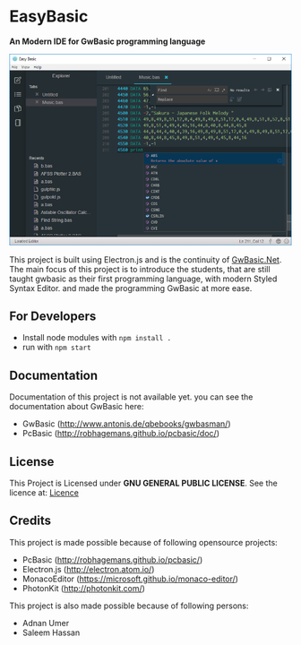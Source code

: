 # EasyBasic
**An Modern IDE for GwBasic programming language**

![Editor][logo]

[logo]: ./snaps/Editor.png

This project is built using Electron.js and is the continuity of [GwBasic.Net](http://www.github.com/naumanumer/gwbasic.net).  The main focus of this project is to introduce the students, that are still taught gwbasic as their first programming language, with modern Styled Syntax Editor. and made the programming GwBasic at more ease.

## For Developers

* Install node modules with `npm install .`
* run with `npm start`

## Documentation

Documentation of this project is not available yet.
you can see the documentation about GwBasic here:
* GwBasic (http://www.antonis.de/qbebooks/gwbasman/)
* PcBasic (http://robhagemans.github.io/pcbasic/doc/)

## License

This Project is Licensed under **GNU GENERAL PUBLIC LICENSE**. See the licence at:
[Licence](../blob/master/LICENSE)

## Credits

This project is made possible because of following opensource projects:

* PcBasic (http://robhagemans.github.io/pcbasic/)
* Electron.js (http://electron.atom.io/)
* MonacoEditor (https://microsoft.github.io/monaco-editor/)
* PhotonKit (http://photonkit.com/)

This project is also made possible because of following persons:
* Adnan Umer
* Saleem Hassan
